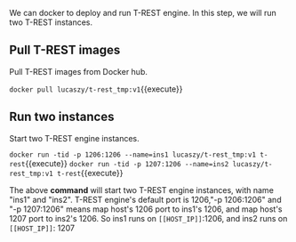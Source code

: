 <!--
 * @Descripttion: 
 * @Author: lzy
 * @Date: 2020-05-21 09:29:04
 * @LastEditors: lzy
 * @LastEditTime: 2020-05-21 11:20:36
--> 
We can docker to deploy and run T-REST engine.
In this step, we will run two T-REST instances.
## Pull T-REST images

Pull T-REST images from Docker hub.

`docker pull lucaszy/t-rest_tmp:v1`{{execute}}

## Run two instances

Start two T-REST engine instances.

`docker run -tid -p 1206:1206 --name=ins1 lucaszy/t-rest_tmp:v1 t-rest`{{execute}}
`docker run -tid -p 1207:1206 --name=ins2 lucaszy/t-rest_tmp:v1 t-rest`{{execute}}

The above **command** will start two T-REST engine instances, with name "ins1" and
"ins2". T-REST engine's default port is 1206,"-p 1206:1206" and "-p 1207:1206" means
map host's 1206 port to ins1's 1206, and map host's 1207 port to ins2's 1206. So ins1
runs on `[[HOST_IP]]`:1206, and ins2 runs on `[[HOST_IP]]`: 1207